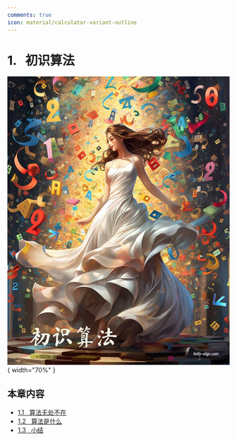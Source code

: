 ```yaml
---
comments: true
icon: material/calculator-variant-outline
---
```


# 1. &nbsp; 初识算法

<div class="center-table" markdown>

![初识算法](../assets/covers/chapter_introduction.jpg){ width="70%" }

</div>

## 本章内容

- [1.1 &nbsp; 算法无处不在](https://www.hello-algo.com/chapter_introduction/algorithms_are_everywhere/)
- [1.2 &nbsp; 算法是什么](https://www.hello-algo.com/chapter_introduction/what_is_dsa/)
- [1.3 &nbsp; 小结](https://www.hello-algo.com/chapter_introduction/summary/)
